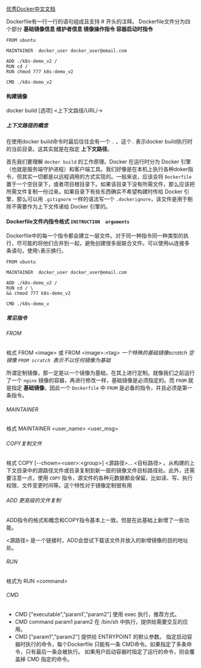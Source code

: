 [优秀Docker中文文档](https://yeasy.gitbook.io/docker_practice/image/dockerfile) 

Dockerfile有一行一行的语句组成且支持 # 开头的注释。 Dockerfile文件分为四个部分 **基础镜像信息  维护者信息  镜像操作指令  容器启动时指令**  

```shell
FROM ubuntu

MAINTAINER  docker_user docker_user@email.com

ADD ./k8s-demo_v2 /
RUN cd /
RUN chmod 777 k8s-demo_v2

CMD ./k8s-demo_v2
```

#### 构建镜像

docker build [选项] <上下文路径/URL/->

##### 上下文路径的概念

在使用docker build命令时最后往往会有一个 `.` 。这个`.` 表示docker build执行时的当前目录。这其实就是在指定 **上下文路径**。

首先我们要理解 `docker build` 的工作原理。Docker 在运行时分为 Docker 引擎（也就是服务端守护进程）和客户端工具。我们好像是在本机上执行各种doker指令，但其实一切都是以远程调用的方式实现的。一般来说，应该会将 `Dockerfile` 置于一个空目录下，或者项目根目录下。如果该目录下没有所需文件，那么应该把所需文件复制一份过来。如果目录下有些东西确实不希望构建时传给 Docker 引擎，那么可以用 `.gitignore` 一样的语法写一个 `.dockerignore`，该文件是用于剔除不需要作为上下文传递给 Docker 引擎的。

#### Dockerfile文件内指令格式            `INSTRUCTION  arguments`

Dockerfile中的每一个指令都会建立一层文件。对于同一种指令同一种类型的执行，尽可能的将他们合并到一起，避免创建很多层联合文件。可以使用`&&`连接多条语句，使用`\`表示换行。

```shell
FROM ubuntu

MAINTAINER  docker_user docker_user@email.com

ADD ./k8s-demo_v2 /
RUN cd / \
&& chmod 777 k8s-demo_v2

CMD ./k8s-demo_v
```

##### 常见指令

###### FROM

格式   FROM \<image\>    或   FROM  \<image\>:\<tag\>  *一个特殊的基础镜像scratch 空镜像  `FROM scratch `表示不以任何镜像为基础* 

所谓定制镜像，那一定是以一个镜像为基础，在其上进行定制。就像我们之前运行了一个 `nginx` 镜像的容器，再进行修改一样，基础镜像是必须指定的。而 `FROM` 就是指定 **基础镜像**，因此一个 `Dockerfile` 中 `FROM` 是必备的指令，并且必须是第一条指令。

###### MAINTAINER

格式  MAINTAINER  \<user_name\>  \<user_msg\>

###### COPY复制文件

格式   COPY [--chown=\<user\>:\<group\>] \<源路径\>... \<目标路径\>  。从构建的上下文目录中的源路径文件或目录复制到新一层的镜像文件目标路径处。此外，还需要注意一点，使用 `COPY` 指令，源文件的各种元数据都会保留。比如读、写、执行权限、文件变更时间等。这个特性对于镜像定制很有用

###### ADD 更高级的文件复制

ADD指令的格式和概念和COPY指令基本上一致。但是在此基础上新增了一些功能。

\<源路径\> 是一个链接时，ADD会尝试下载该文件并放入的新增镜像的目的地址处。

###### RUN

格式为  RUN \<command\>

###### CMD

- CMD ["executable","param1',"param2"] 使用 exec 执行，推荐方式。
- CMD command param1 param2 在 /bin/sh 中执行，提供给需要交互的应用。
- CMD ["param1","param2"] 提供给 ENTRYPOINT 的默认参数。
   指定启动容器时执行的命令，每个Dockerfile 只能有一条 CMD命令。如果指定了多条命令，只有最后一条会被执行。
   如果用户启动容器时指定了运行的命令，则会覆盖掉 CMD 指定的命令。



